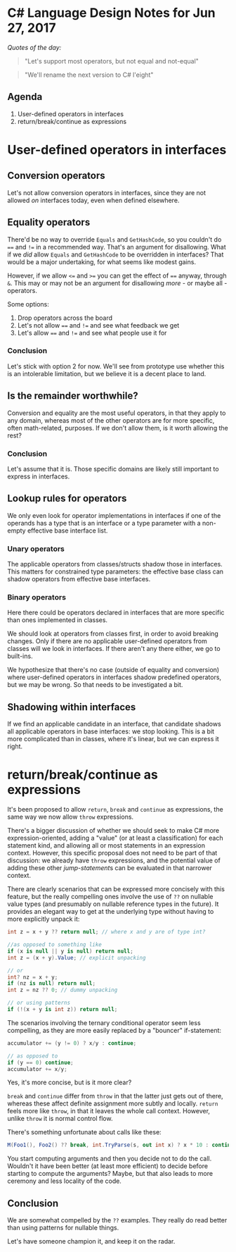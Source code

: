 # C# Language Design Notes for Jun 27, 2017

*Quotes of the day:*
> "Let's support most operators, but not equal and not-equal"

> "We'll rename the next version to C# l'eight"

## Agenda

1. User-defined operators in interfaces
2. return/break/continue as expressions


# User-defined operators in interfaces

## Conversion operators

Let's not allow conversion operators in interfaces, since they are not allowed *on* interfaces today, even when defined elsewhere.

## Equality operators

There'd be no way to override `Equals` and `GetHashCode`, so you couldn't do `==` and `!=` in a recommended way. That's an argument for disallowing. What if we *did* allow `Equals` and `GetHashCode` to be overridden in interfaces? That would be a major undertaking, for what seems like modest gains.

However, if we allow `<=` and `>=` you can get the effect of `==` anyway, through `&`. This may or may not be an argument for disallowing *more* - or maybe all - operators.

Some options:

1. Drop operators across the board
2. Let's not allow `==` and `!=` and see what feedback we get
3. Let's allow `==` and `!=` and see what people use it for

### Conclusion
Let's stick with option 2 for now. We'll see from prototype use whether this is an intolerable limitation, but we believe it is a decent place to land.


## Is the remainder worthwhile?

Conversion and equality are the most useful operators, in that they apply to any domain, whereas most of the other operators are for more specific, often math-related, purposes. If we don't allow them, is it worth allowing the rest?

### Conclusion
Let's assume that it is. Those specific domains are likely still important to express in interfaces.


## Lookup rules for operators

We only even look for operator implementations in interfaces if one of the operands has a type that is an interface or a type parameter with a non-empty effective base interface list.

### Unary operators
The applicable operators from classes/structs shadow those in interfaces. This matters for constrained type parameters: the effective base class can shadow operators from effective base interfaces.

### Binary operators
Here there could be operators declared in interfaces that are more specific than ones implemented in classes.

We should look at operators from classes first, in order to avoid breaking changes. Only if there are no applicable user-defined operators from classes will we look in interfaces. If there aren't any there either, we go to built-ins.

We hypothesize that there's no case (outside of equality and conversion) where user-defined operators in interfaces shadow predefined operators, but we may be wrong. So that needs to be investigated a bit.


## Shadowing within interfaces

If we find an applicable candidate in an interface, that candidate shadows all applicable operators in base interfaces: we stop looking. This is a bit more complicated than in classes, where it's linear, but we can express it right.


# return/break/continue as expressions

It's been proposed to allow `return`, `break` and `continue` as expressions, the same way we now allow `throw` expressions.

There's a bigger discussion of whether we should seek to make C# more expression-oriented, adding a "value" (or at least a classification) for each statement kind, and allowing all or most statements in an expression context. However, this specific proposal does not need to be part of that discussion: we already have `throw` expressions, and the potential value of adding these other *jump-statement*s can be evaluated in that narrower context.

There are clearly scenarios that can be expressed more concisely with this feature, but the really compelling ones involve the use of `??` on nullable value types (and presumably on nullable reference types in the future). It provides an elegant way to get at the underlying type without having to more explicitly unpack it:

``` c#
int z = x + y ?? return null; // where x and y are of type int?

//as opposed to something like
if (x is null || y is null) return null;
int z = (x + y).Value; // explicit unpacking

// or
int? nz = x + y;
if (nz is null) return null;
int z = nz ?? 0; // dummy unpacking

// or using patterns
if (!(x + y is int z)) return null;
```

The scenarios involving the ternary conditional operator seem less compelling, as they are more easily replaced by a "bouncer" if-statement:

``` c#
accumulator += (y != 0) ? x/y : continue;

// as opposed to
if (y == 0) continue;
accumulator += x/y;
```

Yes, it's more concise, but is it more clear?

`break` and `continue` differ from `throw` in that the latter just gets out of there, whereas these affect definite assignment more subtly and locally.
`return` feels more like `throw`, in that it leaves the whole call context. However, unlike `throw` it is normal control flow.

There's something unfortunate about calls like these:

``` c#
M(Foo1(), Foo2() ?? break, int.TryParse(s, out int x) ? x * 10 : continue);
```

You start computing arguments and then you decide not to do the call. Wouldn't it have been better (at least more efficient) to decide before starting to compute the arguments? Maybe, but that also leads to more ceremony and less locality of the code. 

## Conclusion
We are somewhat compelled by the `??` examples. They really do read better than using patterns for nullable things. 

Let's have someone champion it, and keep it on the radar.




